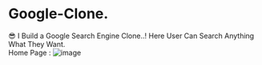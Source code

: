 # Google-Clone.
😎 I Build a Google Search Engine Clone..! Here User Can Search Anything What They Want.
<br>
Home Page :
![image](https://user-images.githubusercontent.com/99672087/161598251-5691b1aa-0a80-4d85-a313-edf4026f0f37.png)



